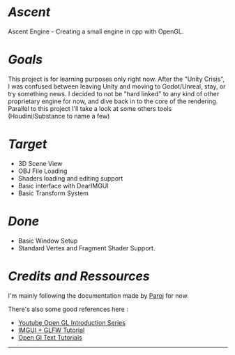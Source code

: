 # *Ascent*
 Ascent Engine - Creating a small engine in cpp with OpenGL.

# *Goals*
This project is for learning purposes only right now.
After the "Unity Crisis", I  was confused between leaving Unity and moving to Godot/Unreal, stay, or try something news.
I decided to not be "hard linked" to any kind of other proprietary engine for now, and dive back in to the core of the rendering. 
Parallel to this project I'll take a look at some others tools (Houdini/Substance to name a few)

# *Target* 
- 3D Scene View
- OBJ File Loading
- Shaders loading and editing support
- Basic interface with DearIMGUI
- Basic Transform System

# *Done*
- Basic Window Setup
- Standard Vertex and Fragment Shader Support.

# *Credits and Ressources*
I'm mainly following the documentation made by [Paroj](https://paroj.github.io/gltut/index.html) for now.

There's also some good references here :
- [Youtube Open GL Introduction Series](https://www.youtube.com/playlist?list=PLPaoO-vpZnumdcb4tZc4x5Q-v7CkrQ6M-)
- [IMGUI + GLFW Tutorial](https://www.youtube.com/watch?v=VRwhNKoxUtk)
- [Open Gl Text Tutorials](https://www.opengl-tutorial.org/)

________________________________

